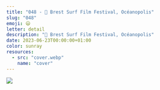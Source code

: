 ```yaml
---
title: "048 - 📍 Brest Surf Film Festival, Océanopolis"
slug: "048"
emoji: 😃
letter: detail
description: "📍 Brest Surf Film Festival, Océanopolis"
date: 2023-06-23T00:00:00+01:00
color: sunray
resources:
  - src: "cover.webp"
    name: "cover"
---
```

![](cover)
